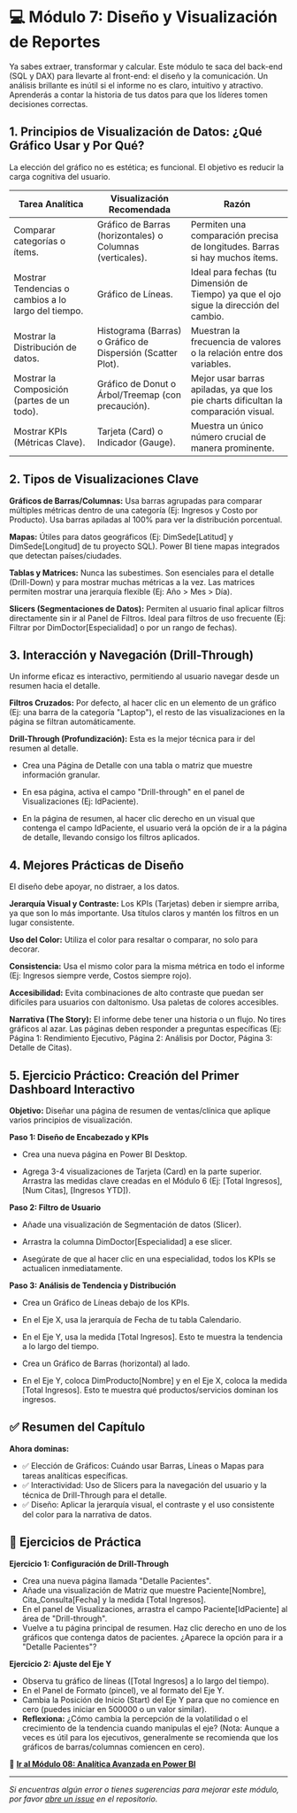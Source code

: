 # 💻 Módulo 7: Diseño y Visualización de Reportes
Ya sabes extraer, transformar y calcular. Este módulo te saca del back-end (SQL y DAX) para llevarte al front-end: el diseño y la comunicación. Un análisis brillante es inútil si el informe no es claro, intuitivo y atractivo. Aprenderás a contar la historia de tus datos para que los líderes tomen decisiones correctas.


## 1. Principios de Visualización de Datos: ¿Qué Gráfico Usar y Por Qué?
La elección del gráfico no es estética; es funcional. El objetivo es reducir la carga cognitiva del usuario.

| **Tarea Analítica**                                 | **Visualización Recomendada**                                   | **Razón**                                                                                                                     |
|-----------------------------------------------------|------------------------------------------------------------------|-------------------------------------------------------------------------------------------------------------------------------|
| Comparar categorías o ítems.                        | Gráfico de Barras (horizontales) o Columnas (verticales).        | Permiten una comparación precisa de longitudes. Barras si hay muchos ítems.                                                   |
| Mostrar Tendencias o cambios a lo largo del tiempo. | Gráfico de Líneas.                                               | Ideal para fechas (tu Dimensión de Tiempo) ya que el ojo sigue la dirección del cambio.                                       |
| Mostrar la Distribución de datos.                   | Histograma (Barras) o Gráfico de Dispersión (Scatter Plot).      | Muestran la frecuencia de valores o la relación entre dos variables.                                                          |
| Mostrar la Composición (partes de un todo).         | Gráfico de Donut o Árbol/Treemap (con precaución).               | Mejor usar barras apiladas, ya que los pie charts dificultan la comparación visual.                                           |
| Mostrar KPIs (Métricas Clave).                      | Tarjeta (Card) o Indicador (Gauge).                              | Muestra un único número crucial de manera prominente.                                                                         |


## 2. Tipos de Visualizaciones Clave

**Gráficos de Barras/Columnas:** Usa barras agrupadas para comparar múltiples métricas dentro de una categoría (Ej: Ingresos y Costo por Producto). Usa barras apiladas al 100% para ver la distribución porcentual.

**Mapas:** Útiles para datos geográficos (Ej: DimSede[Latitud] y DimSede[Longitud] de tu proyecto SQL). Power BI tiene mapas integrados que detectan países/ciudades.

**Tablas y Matrices:** Nunca las subestimes. Son esenciales para el detalle (Drill-Down) y para mostrar muchas métricas a la vez. Las matrices permiten mostrar una jerarquía flexible (Ej: Año > Mes > Día).

**Slicers (Segmentaciones de Datos):** Permiten al usuario final aplicar filtros directamente sin ir al Panel de Filtros. Ideal para filtros de uso frecuente (Ej: Filtrar por DimDoctor[Especialidad] o por un rango de fechas).


## 3. Interacción y Navegación (Drill-Through)
Un informe eficaz es interactivo, permitiendo al usuario navegar desde un resumen hacia el detalle.

**Filtros Cruzados:** Por defecto, al hacer clic en un elemento de un gráfico (Ej: una barra de la categoría "Laptop"), el resto de las visualizaciones en la página se filtran automáticamente.

**Drill-Through (Profundización):** Esta es la mejor técnica para ir del resumen al detalle.

- Crea una Página de Detalle con una tabla o matriz que muestre información granular.

- En esa página, activa el campo "Drill-through" en el panel de Visualizaciones (Ej: IdPaciente).

- En la página de resumen, al hacer clic derecho en un visual que contenga el campo IdPaciente, el usuario verá la opción de ir a la página de detalle, llevando consigo los filtros aplicados.


## 4. Mejores Prácticas de Diseño
El diseño debe apoyar, no distraer, a los datos.

**Jerarquía Visual y Contraste:** Los KPIs (Tarjetas) deben ir siempre arriba, ya que son lo más importante. Usa títulos claros y mantén los filtros en un lugar consistente.

**Uso del Color:** Utiliza el color para resaltar o comparar, no solo para decorar.

**Consistencia:** Usa el mismo color para la misma métrica en todo el informe (Ej: Ingresos siempre verde, Costos siempre rojo).

**Accesibilidad:** Evita combinaciones de alto contraste que puedan ser difíciles para usuarios con daltonismo. Usa paletas de colores accesibles.

**Narrativa (The Story):** El informe debe tener una historia o un flujo. No tires gráficos al azar. Las páginas deben responder a preguntas específicas (Ej: Página 1: Rendimiento Ejecutivo, Página 2: Análisis por Doctor, Página 3: Detalle de Citas).


## 5. Ejercicio Práctico: Creación del Primer Dashboard Interactivo

**Objetivo:** Diseñar una página de resumen de ventas/clínica que aplique varios principios de visualización.

**Paso 1: Diseño de Encabezado y KPIs**

- Crea una nueva página en Power BI Desktop.

- Agrega 3-4 visualizaciones de Tarjeta (Card) en la parte superior. Arrastra las medidas clave creadas en el Módulo 6 (Ej: [Total Ingresos], [Num Citas], [Ingresos YTD]).

**Paso 2: Filtro de Usuario**

- Añade una visualización de Segmentación de datos (Slicer).

- Arrastra la columna DimDoctor[Especialidad] a ese slicer.

- Asegúrate de que al hacer clic en una especialidad, todos los KPIs se actualicen inmediatamente.

**Paso 3: Análisis de Tendencia y Distribución**

- Crea un Gráfico de Líneas debajo de los KPIs.

- En el Eje X, usa la jerarquía de Fecha de tu tabla Calendario.

- En el Eje Y, usa la medida [Total Ingresos]. Esto te muestra la tendencia a lo largo del tiempo.

- Crea un Gráfico de Barras (horizontal) al lado.

- En el Eje Y, coloca DimProducto[Nombre] y en el Eje X, coloca la medida [Total Ingresos]. Esto te muestra qué productos/servicios dominan los ingresos.


## ✅ Resumen del Capítulo

**Ahora dominas:**

- ✅ Elección de Gráficos: Cuándo usar Barras, Líneas o Mapas para tareas analíticas específicas.
- ✅ Interactividad: Uso de Slicers para la navegación del usuario y la técnica de Drill-Through para el detalle.
- ✅ Diseño: Aplicar la jerarquía visual, el contraste y el uso consistente del color para la narrativa de datos.


## 🎯 Ejercicios de Práctica

**Ejercicio 1: Configuración de Drill-Through**

- Crea una nueva página llamada "Detalle Pacientes".
- Añade una visualización de Matriz que muestre Paciente[Nombre], Cita_Consulta[Fecha] y la medida [Total Ingresos].
- En el panel de Visualizaciones, arrastra el campo Paciente[IdPaciente] al área de "Drill-through".
- Vuelve a tu página principal de resumen. Haz clic derecho en uno de los gráficos que contenga datos de pacientes. ¿Aparece la opción para ir a "Detalle Pacientes"?

**Ejercicio 2: Ajuste del Eje Y**

- Observa tu gráfico de líneas ([Total Ingresos] a lo largo del tiempo).
- En el Panel de Formato (pincel), ve al formato del Eje Y.
- Cambia la Posición de Inicio (Start) del Eje Y para que no comience en cero (puedes iniciar en 500000 o un valor similar).
- **Reflexiona:** ¿Cómo cambia la percepción de la volatilidad o el crecimiento de la tendencia cuando manipulas el eje? (Nota: Aunque a veces es útil para los ejecutivos, generalmente se recomienda que los gráficos de barras/columnas comiencen en cero).


📖 **[Ir al Módulo 08: Analítica Avanzada en Power BI](/modulo-08-Analitica-Avanzada/README.md)**

---

*Si encuentras algún error o tienes sugerencias para mejorar este módulo, por favor [abre un issue](https://github.com/VictorCY19/Curso-Power-BI/issues/new) en el repositorio.*

